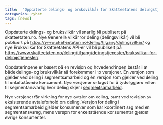 ```yaml
---
title:  "Oppdaterte delings- og bruksvilkår for Skatteetatens delingstjenester"
categories: nyhet
tags: [news]
---
```


Oppdaterte delings- og bruksvilkår vil snarlig bli publisert på skatteetaten.no. Nye Generelle vilkår for deling (delingsvilkår) vil bli publisert på https://www.skatteetaten.no/deling/tilgang/delingsvilkar/ og nye Bruksvilkår for Skatteetatens API-er vil bli publisert på https://www.skatteetaten.no/deling/tilgang/delingstjenester/bruksvilkar-for-delingstjenester/.

Oppdateringene er basert på en revisjon og hovedendringen består i at både delings- og bruksvilkår nå forekommer i to versjoner. Én versjon som gjelder ved deling i segmentsamarbeid og én versjon som gjelder ved deling til enkeltstående konsument. Nye versjoner er laget for å tydeliggjøre rollen til segmentansvarlig hvor deling skjer i [segmentsamarbeid](https://www.skatteetaten.no/deling/segmenter/).  

Nye versjoner får virkning for nye avtaler om deling, samt ved revisjon av eksisterende avtaleforhold om deling. Versjon for deling i segmentsamarbeid gjelder konsumenter som har koordinert seg med en segmentansvarlig, mens versjon for enkeltstående konsumenter gjelder øvrige konsumenter.
